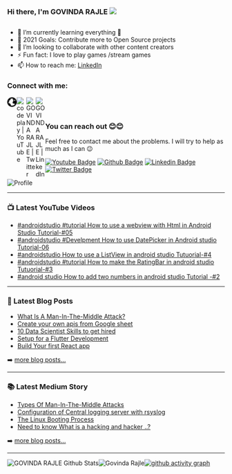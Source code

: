 ### Hi there, I'm GOVINDA RAJLE <img src="https://github.com/thomasbnt/thomasbnt/blob/me/assets/hi.gif" width="25px">
## 
- 🌱 I’m currently learning everything 🤣
- 🥅 2021 Goals: Contribute more to Open Source projects
- 👯 I’m looking to collaborate with other content creators
- ⚡ Fun fact: I love to play games /stream games
- 📫 How to reach me: [LinkedIn](https://www.linkedin.com/in/govinda-rajle-1b9829178)


### Connect with me:
[<img align="left" alt="http://codeplay.epizy.com/" width="22px" src="https://raw.githubusercontent.com/iconic/open-iconic/master/svg/globe.svg" />](http://codeplay.epizy.com/)
[<img align="left" alt="codeplay | YouTube" width="22px" src="https://cdn.jsdelivr.net/npm/simple-icons@v3/icons/youtube.svg" />](https://www.youtube.com/channel/UCjcLYXHhE7y2a2v3QLawlsw)
[<img align="left" alt="GOVINDA RAJLE | Twitter" width="22px" src="https://cdn.jsdelivr.net/npm/simple-icons@v3/icons/twitter.svg" />](https://twitter.com/rajle_govinda?s=09)
[<img align="left" alt="GOVINDA RAJLE | LinkedIn" width="22px" src="https://cdn.jsdelivr.net/npm/simple-icons@v3/icons/linkedin.svg" />](https://www.linkedin.com/in/govinda-rajle-1b9829178)

<br />
<br/>

### You can reach out 😊😊

Feel free to contact me about the problems. I will try to help as much as I can 😉

[![Youtube Badge](https://img.shields.io/badge/youtube-e60b0b?style=for-the-badge&logo=youtube&logoColor=white)](https://www.youtube.com/channel/UCjcLYXHhE7y2a2v3QLawlsw)
[![Github Badge](https://img.shields.io/badge/github-333?style=for-the-badge&logo=github&logoColor=white)](https://github.com/GOVINDARAJLE/)
[![Linkedin Badge](https://img.shields.io/badge/linkedin-%230077B5.svg?&style=for-the-badge&logo=linkedin&logoColor=white)](https://www.linkedin.com/in/govinda-rajle-1b9829178)
[![Twitter Badge](https://img.shields.io/badge/twitter-1DA1F2?style=for-the-badge&logo=twitter&logoColor=white)](https://twitter.com/rajle_govinda?s=09)

![Profile](https://gpvc.arturio.dev/GOVINDARAJLE)


---
### 📺 Latest YouTube Videos
<!-- YOUTUBE:START-->
- [#androidstudio  #tutorial    How to use a webview with  Html in Android Studio Tutorial-#05](https://www.youtube.com/watch?v=s6_0L1GMuIM)
- [#androidstudio #Develpment  How to use  DatePicker  in  Android studio  Tutorial-06](https://www.youtube.com/watch?v=oSu3YLma5HM)
- [#androidstudio  How to use a ListView in android studio  Tutuorial-#4](https://www.youtube.com/watch?v=UK5-dA_NSuc)
- [#androidstudio  #tutorial  How to make the RatingBar in android studio  Tutuorial-#3](https://www.youtube.com/watch?v=wHSJdY5Obb4)
- [#android studio  How to add two numbers in android studio Tutorial -#2](https://www.youtube.com/watch?v=vyTSO0mE8vo)
<!-- YOUTUBE:END -->
---
### 📕 Latest Blog Posts

<!-- BLOG-POST-LIST:START -->
- [What Is A Man-In-The-Middle Attack?](https://dev.to/govindarajle/what-is-a-man-in-the-middle-attack-4nne)
- [Create your own apis from Google sheet](https://dev.to/govindarajle/create-your-own-apis-from-google-sheet-3pmp)
- [10 Data Scientist Skills to get hired](https://dev.to/govindarajle/10-data-scientist-skills-4bfd)
- [Setup for a Flutter Development](https://dev.to/govindarajle/setup-for-a-flutter-development-1ihk)
- [Build Your first React app](https://dev.to/govindarajle/build-your-first-react-app-34go)
<!-- BLOG-POST-LIST:END -->

➡️ [more blog posts...](https://dev.to/govindarajle)

---


### 📚 Latest Medium Story
<!-- MEDIUM-STORY-LIST:START -->
- [Types Of Man-In-The-Middle Attacks](https://rajlegovinda.medium.com/types-of-man-in-the-middle-attacks-3442989f36e4?source=rss-e1d2267412bd------2)
- [Configuration of Central logging server with rsyslog](https://rajlegovinda.medium.com/configuration-of-central-logging-server-with-rsyslog-cd1ba5bbcb61?source=rss-e1d2267412bd------2)
- [The Linux Booting Process](https://rajlegovinda.medium.com/the-linux-booting-process-468e5cf06efc?source=rss-e1d2267412bd------2)
- [Need to know What is a hacking and hacker ..?](https://rajlegovinda.medium.com/need-to-know-6f7c0c4dde6a?source=rss-e1d2267412bd------2)
<!-- MEDIUM-STORY-LIST:END -->
➡️ [more blog posts...](https://rajlegovinda.medium.com/)

---

<a href="https://github.com/GOVINDARAJLE/">
  <img align="left" alt="GOVINDA RAJLE Github Stats" src="https://github-readme-stats-phi-eight.vercel.app/api?username=GOVINDARAJLE&show_icons=true&hide_border=true" />
</a>
<p><img align="left" src="https://github-readme-stats.vercel.app/api/top-langs/?username=GOVINDARAJLE&layout=compact" alt="Govinda Rajle" /></p>

[![ github activity graph](https://activity-graph.herokuapp.com/graph?username=GOVINDARAJLE)](https://github.com/ashutosh00710/github-readme-activity-graph)
